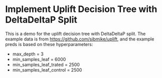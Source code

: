 # Implement Uplift Decision Tree with DeltaDeltaP Split

This is a demo for the uplift decision tree with DeltaDeltaP split. The example data is from https://github.com/sibmike/uplift, and the example preds is based on these hyperparameters:

- max_depth = 3
- min_samples_leaf = 6000
- min_samples_leaf_trated = 2500
- min_samples_leaf_control = 2500
